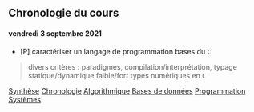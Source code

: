 ## Chronologie du cours

#### vendredi 3 septembre 2021
* [P] caractériser un langage de programmation
bases du `C`
> divers critères : paradigmes, compilation/interprétation, typage statique/dynamique faible/fort
> types numériques en `C`



[Synthèse](synthese.md) [Chronologie](chronologie.md) [Algorithmique](algorithmique.md) [Bases de données](bd.md) [Programmation](prog.md) [Systèmes](systemes.md) 


